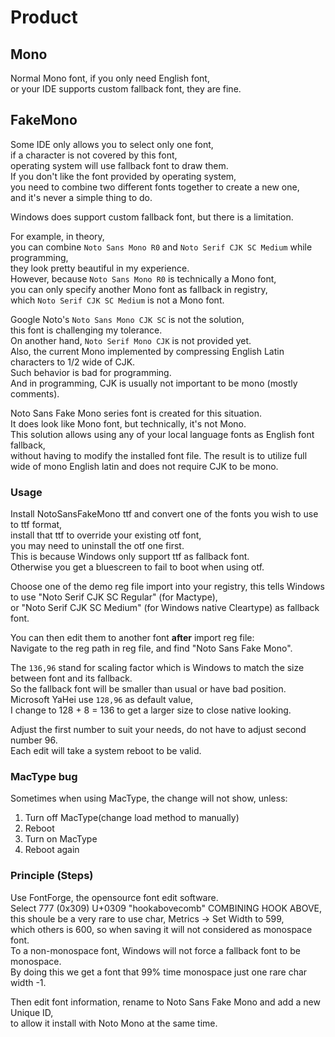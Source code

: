 # Product

## Mono

Normal Mono font, if you only need English font,  
or your IDE supports custom fallback font, they are fine.

## FakeMono

Some IDE only allows you to select only one font,  
if a character is not covered by this font,  
operating system will use fallback font to draw them.  
If you don't like the font provided by operating system,  
you need to combine two different fonts together to create a new one,  
and it's never a simple thing to do.

Windows does support custom fallback font, but there is a limitation.

For example, in theory,  
you can combine `Noto Sans Mono R0` and `Noto Serif CJK SC Medium` while programming,  
they look pretty beautiful in my experience.  
However, because `Noto Sans Mono R0` is technically a Mono font,  
you can only specify another Mono font as fallback in registry,  
which `Noto Serif CJK SC Medium` is not a Mono font.

Google Noto's `Noto Sans Mono CJK SC` is not the solution,  
this font is challenging my tolerance.  
On another hand, `Noto Serif Mono CJK` is not provided yet.  
Also, the current Mono implemented by compressing English Latin characters to 1/2 wide of CJK.  
Such behavior is bad for programming.  
And in programming, CJK is usually not important to be mono (mostly comments).

Noto Sans Fake Mono series font is created for this situation.  
It does look like Mono font, but technically, it's not Mono.  
This solution allows using any of your local language fonts as English font fallback,  
without having to modify the installed font file.
The result is to utilize full wide of mono English latin and does not require CJK to be mono.

### Usage

Install NotoSansFakeMono ttf and convert one of the fonts you wish to use to ttf format,  
install that ttf to override your existing otf font,  
you may need to uninstall the otf one first.  
This is because Windows only support ttf as fallback font.  
Otherwise you get a bluescreen to fail to boot when using otf.

Choose one of the demo reg file import into your registry,
this tells Windows to use "Noto Serif CJK SC Regular" (for Mactype),  
or "Noto Serif CJK SC Medium" (for Windows native Cleartype) as fallback font.

You can then edit them to another font **after** import reg file:  
Navigate to the reg path in reg file, and find "Noto Sans Fake Mono".

The `136,96` stand for scaling factor which is Windows to match the size between font and its fallback.  
So the fallback font will be smaller than usual or have bad position.  
Microsoft YaHei use `128,96` as default value,  
I change to 128 + 8 = 136 to get a larger size to close native looking.

Adjust the first number to suit your needs, do not have to adjust second number 96.  
Each edit will take a system reboot to be valid.

### MacType bug

Sometimes when using MacType, the change will not show, unless:

1. Turn off MacType(change load method to manually)
2. Reboot
3. Turn on MacType
4. Reboot again

### Principle (Steps)

Use FontForge, the opensource font edit software.  
Select 777 (0x309) U+0309 "hookabovecomb" COMBINING HOOK ABOVE,  
this shoule be a very rare to use char, Metrics -> Set Width to 599,  
which others is 600, so when saving it will not considered as monospace font.  
To a non-monospace font, Windows will not force a fallback font to be monospace.  
By doing this we get a font that 99% time monospace just one rare char width -1.

Then edit font information, rename to Noto Sans Fake Mono and add a new Unique ID,  
to allow it install with Noto Mono at the same time.

